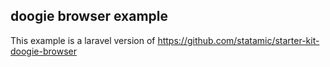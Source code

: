 ## doogie browser example

This example is a laravel version of https://github.com/statamic/starter-kit-doogie-browser
